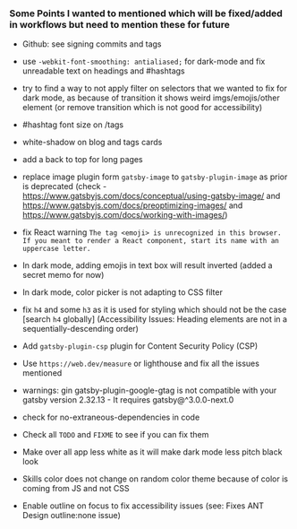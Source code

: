 ### Some Points I wanted to mentioned which will be fixed/added in workflows but need to mention these for future

- Github: see signing commits and tags

- use `-webkit-font-smoothing: antialiased;` for dark-mode and fix unreadable text on headings and #hashtags
- try to find a way to not apply filter on selectors that we wanted to fix for dark mode, as because of transition it shows weird imgs/emojis/other element (or remove transition which is not good for accessibility)
- #hashtag font size on /tags
- white-shadow on blog and tags cards
- add a back to top for long pages
- replace image plugin form `gatsby-image` to `gatsby-plugin-image` as prior is deprecated (check - https://www.gatsbyjs.com/docs/conceptual/using-gatsby-image/ and https://www.gatsbyjs.com/docs/preoptimizing-images/ and https://www.gatsbyjs.com/docs/working-with-images/)
- fix React warning `The tag <emoji> is unrecognized in this browser. If you meant to render a React component, start its name with an uppercase letter.`
- In dark mode, adding emojis in text box will result inverted (added a secret memo for now)
- In dark mode, color picker is not adapting to CSS filter  
- fix `h4` and some `h3` as it is used for styling which should not be the case [search `h4` globally] (Accessibility Issues: Heading elements are not in a sequentially-descending order)
- Add `gatsby-plugin-csp` plugin for Content Security Policy (CSP)
- Use `https://web.dev/measure` or lighthouse and fix all the issues mentioned
- warnings: gin gatsby-plugin-google-gtag is not compatible with your gatsby version 2.32.13 - It requires gatsby@^3.0.0-next.0
- check for no-extraneous-dependencies in code
- Check all `TODO` and `FIXME` to see if you can fix them
- Make over all app less white as it will make dark mode less pitch black look
- Skills color does not change on random color theme because of color is coming from JS and not CSS
- Enable outline on focus to fix accessibility issues (see: Fixes ANT Design outline:none issue)
